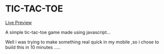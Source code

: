 # TIC-TAC-TOE

[Live Preview](https://grapejuice1.github.io/TIC-TAC-TOEE/)

A simple tic-tac-toe game made using javascript...

Well i was trying to make something real quick in my mobile ,so i chose  to build this in 10 minutes ..... 
